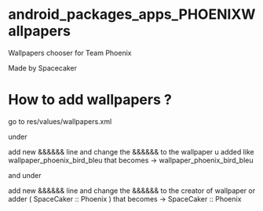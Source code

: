 android_packages_apps_PHOENIXWallpapers
=======================================

Wallpapers chooser for Team Phoenix 

Made by Spacecaker

How to add wallpapers ? 
=======================

go to res/values/wallpapers.xml

under <string-array name="wallpapers" translatable="false"> 

add new <item>&&&&&&</item> line and change the &&&&&& to the wallpaper u added like wallpaper_phoenix_bird_bleu that becomes ->
<item>wallpaper_phoenix_bird_bleu</item>

and under 

<string-array name="info" translatable="false">

add new <item>&&&&&&</item> line and change the &&&&&& to the creator of wallpaper or adder ( SpaceCaker :: Phoenix ) that becomes ->
<item>SpaceCaker :: Phoenix</item>
